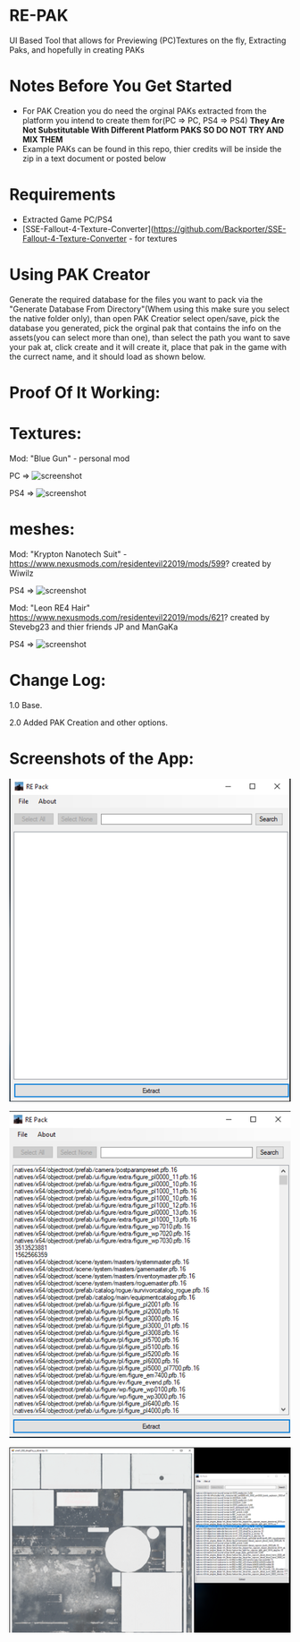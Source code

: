 # RE-PAK
UI Based Tool that allows for Previewing (PC)Textures on the fly, Extracting Paks, and hopefully in creating PAKs

# Notes Before You Get Started
* For PAK Creation you do need the orginal PAKs extracted from the platform you intend to create them for(PC => PC, PS4 => PS4) **They Are Not Substitutable With Different Platform PAKS SO DO NOT TRY AND MIX THEM**
* Example PAKs can be found in this repo, thier credits will be inside the zip in a text document or posted below

# Requirements
* Extracted Game PC/PS4
* [SSE-Fallout-4-Texture-Converter](https://github.com/Backporter/SSE-Fallout-4-Texture-Converter - for textures

# Using PAK Creator
Generate the required database for the files you want to pack via the "Generate Database From Directory"(Whem using this make sure you select the native folder only), than open PAK Creatior select open/save, pick the database you generated, pick the orginal pak that contains the info on the assets(you can select more than one), than select the path you want to save your pak at, click create and it will create it, place that pak in the game with the currect name, and it should load as shown below.

# Proof Of It Working:

# Textures:
Mod: "Blue Gun" - personal mod

PC => ![screenshot](https://cdn.discordapp.com/attachments/710333682749276283/820634374717833226/re2_2021_03_14_06_27_53_327.jpg)

PS4 => ![screenshot](https://cdn.discordapp.com/attachments/710333682749276283/820689648866033675/RESIDENT_EVIL_2_20210314132228.jpg)

# meshes:
Mod: "Krypton Nanotech Suit" - https://www.nexusmods.com/residentevil22019/mods/599? created by Wiwilz

PS4 => ![screenshot](https://cdn.discordapp.com/attachments/710333682749276283/821302928899571712/RESIDENT_EVIL_2_20210316060005.jpg)

Mod: "Leon RE4 Hair" https://www.nexusmods.com/residentevil22019/mods/621? created by Stevebg23 and thier friends JP and ManGaKa 

PS4 => ![screenshot](https://cdn.discordapp.com/attachments/710333682749276283/820911804284534834/RESIDENT_EVIL_2_20210315040515.jpg)

# Change Log:

1.0 Base.

2.0 Added PAK Creation and other options.

# Screenshots of the App:

![screenshot](0.png)

![screenshot](1.png)

![screenshot](2.png)
